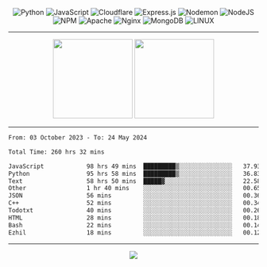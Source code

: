 <div align="center">
  
![Python](https://img.shields.io/badge/python-3670A0?style=for-the-badge&logo=python&logoColor=ffdd54) ![JavaScript](https://img.shields.io/badge/javascript-%23323330.svg?style=for-the-badge&logo=javascript&logoColor=%23F7DF1E) ![Cloudflare](https://img.shields.io/badge/Cloudflare-F38020?style=for-the-badge&logo=Cloudflare&logoColor=white) ![Express.js](https://img.shields.io/badge/express.js-%23404d59.svg?style=for-the-badge&logo=express&logoColor=%2361DAFB) ![Nodemon](https://img.shields.io/badge/NODEMON-%23323330.svg?style=for-the-badge&logo=nodemon&logoColor=%BBDEAD) ![NodeJS](https://img.shields.io/badge/node.js-6DA55F?style=for-the-badge&logo=node.js&logoColor=white) ![NPM](https://img.shields.io/badge/NPM-%23CB3837.svg?style=for-the-badge&logo=npm&logoColor=white) ![Apache](https://img.shields.io/badge/apache-%23D42029.svg?style=for-the-badge&logo=apache&logoColor=white) ![Nginx](https://img.shields.io/badge/nginx-%23009639.svg?style=for-the-badge&logo=nginx&logoColor=white) ![MongoDB](https://img.shields.io/badge/MongoDB-%234ea94b.svg?style=for-the-badge&logo=mongodb&logoColor=white) ![LINUX](https://img.shields.io/badge/Linux-FCC624?style=for-the-badge&logo=linux&logoColor=black)

---


<img src="https://github-readme-streak-stats.herokuapp.com/?user=anotherrandomonline&theme=react" height="160"/>
  
<img src="https://github-readme-stats.vercel.app/api?username=anotherrandomonline&show_icons=true&include_all_commits=true&theme=react" height="160"/>
</div>

---

<!--START_SECTION:waka-->

```txt
From: 03 October 2023 - To: 24 May 2024

Total Time: 260 hrs 32 mins

JavaScript            98 hrs 49 mins  █████████▒░░░░░░░░░░░░░░░   37.93 %
Python                95 hrs 58 mins  █████████▒░░░░░░░░░░░░░░░   36.83 %
Text                  58 hrs 50 mins  █████▓░░░░░░░░░░░░░░░░░░░   22.58 %
Other                 1 hr 40 mins    ░░░░░░░░░░░░░░░░░░░░░░░░░   00.65 %
JSON                  56 mins         ░░░░░░░░░░░░░░░░░░░░░░░░░   00.36 %
C++                   52 mins         ░░░░░░░░░░░░░░░░░░░░░░░░░   00.34 %
Todotxt               40 mins         ░░░░░░░░░░░░░░░░░░░░░░░░░   00.26 %
HTML                  28 mins         ░░░░░░░░░░░░░░░░░░░░░░░░░   00.18 %
Bash                  22 mins         ░░░░░░░░░░░░░░░░░░░░░░░░░   00.14 %
Ezhil                 18 mins         ░░░░░░░░░░░░░░░░░░░░░░░░░   00.12 %
```

<!--END_SECTION:waka-->

---

<div align="center">
  
![](https://github-profile-trophy.vercel.app/?username=anotherrandomonline&theme=darkhub&no-frame=true&no-bg=true&margin-w=4)

</div>
